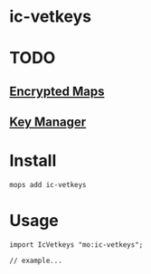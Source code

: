 # ic-vetkeys

# TODO

## [Encrypted Maps](./src/encrypted_maps/README.md)

## [Key Manager](./src/key_manager/README.md)

# Install
```
mops add ic-vetkeys
```

# Usage
```motoko
import IcVetkeys "mo:ic-vetkeys";

// example...
```